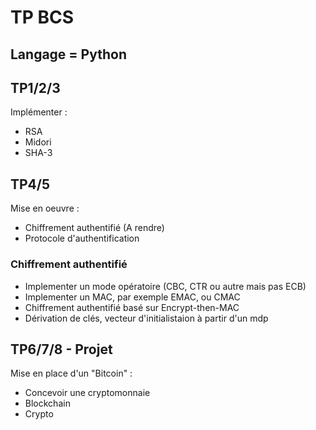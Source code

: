 # TP BCS

## Langage = Python

## TP1/2/3

Implémenter :

* RSA
* Midori
* SHA-3
	
## TP4/5

Mise en oeuvre :

* Chiffrement authentifié (A rendre)
* Protocole d'authentification

### Chiffrement authentifié
* Implementer un mode opératoire (CBC, CTR ou autre mais pas ECB)
* Implementer un MAC, par exemple EMAC, ou CMAC
* Chiffrement authentifié basé sur Encrypt-then-MAC
* Dérivation de clés, vecteur d'initialistaion à partir d'un mdp

## TP6/7/8 - Projet

Mise en place d'un "Bitcoin" :

* Concevoir une cryptomonnaie
* Blockchain
* Crypto
